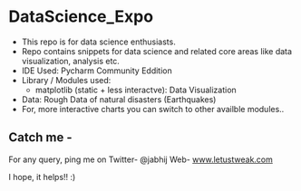 # DataScience_Expo

- This repo is for data science enthusiasts. 
- Repo contains snippets for data science and related core areas like data visualization, analysis etc.
- IDE Used: Pycharm Community Eddition
- Library / Modules used: 
  - matplotlib (static + less interactve): Data Visualization
- Data: Rough Data of natural disasters (Earthquakes)
- For, more interactive charts you can switch to other availble modules..

## Catch me -

For any query, ping me on 
Twitter- @jabhij
Web- www.letustweak.com

I hope, it helps!! :)

